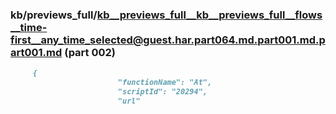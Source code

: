 ### kb/previews_full/kb__previews_full__kb__previews_full__flows__time-first__any_time_selected@guest.har.part064.md.part001.md.part001.md (part 002)

```md
     {
                        "functionName": "At",
                        "scriptId": "20294",
                        "url"
```

```
